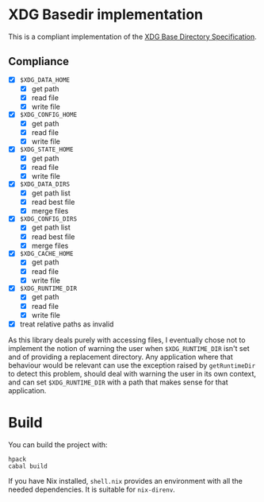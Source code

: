 # XDG Basedir implementation

This is a compliant implementation of the [XDG Base Directory Specification](https://specifications.freedesktop.org/basedir-spec/basedir-spec-latest.html).

## Compliance

- [X] `$XDG_DATA_HOME`
  - [X] get path
  - [X] read file
  - [X] write file
- [X] `$XDG_CONFIG_HOME`
  - [X] get path
  - [X] read file
  - [X] write file
- [X] `$XDG_STATE_HOME`
  - [X] get path
  - [X] read file
  - [X] write file
- [X] `$XDG_DATA_DIRS`
  - [X] get path list
  - [X] read best file
  - [X] merge files
- [X] `$XDG_CONFIG_DIRS`
  - [X] get path list
  - [X] read best file
  - [X] merge files
- [X] `$XDG_CACHE_HOME`
  - [X] get path
  - [X] read file
  - [X] write file
- [X] `$XDG_RUNTIME_DIR`
  - [X] get path
  - [X] read file
  - [X] write file
- [X] treat relative paths as invalid

As this library deals purely with accessing files, I eventually chose not to implement the notion of warning the user when `$XDG_RUNTIME_DIR` isn't set and of providing a replacement directory. Any application where that behaviour would be relevant can use the exception raised by `getRuntimeDir` to detect this problem, should deal with warning the user in its own context, and can set `$XDG_RUNTIME_DIR` with a path that makes sense for that application.

# Build

You can build the project with:

```
hpack
cabal build
```

If you have Nix installed, `shell.nix` provides an environment with all the needed dependencies. It is suitable for `nix-direnv`.
